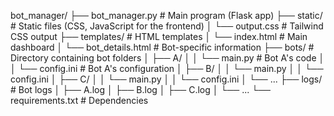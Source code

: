bot_manager/
├── bot_manager.py         # Main program (Flask app)
├── static/             # Static files (CSS, JavaScript for the frontend)
│   └── output.css       # Tailwind CSS output
├── templates/          # HTML templates
│   └── index.html        # Main dashboard
│   └── bot_details.html  # Bot-specific information
├── bots/                # Directory containing bot folders
│   ├── A/
│   │   └── main.py      # Bot A's code
│   │   └── config.ini   # Bot A's configuration
│   ├── B/
│   │   └── main.py
│   │   └── config.ini
│   ├── C/
│   │   └── main.py
│   │   └── config.ini
│   └── ...
├── logs/              # Bot logs
│   ├── A.log
│   ├── B.log
│   ├── C.log
│   └── ...
└── requirements.txt      # Dependencies